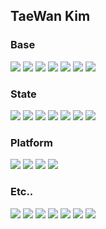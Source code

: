 ## TaeWan Kim

### Base
<a href="#none" target="_blank"><img src="https://img.shields.io/badge/HTML5-ffffff?style=flat&logo=HTML5&logoColor=E34F26"/></a>
<a href="#none" target="_blank"><img src="https://img.shields.io/badge/CSS3-ffffff?style=flat&logo=CSS3&logoColor=1572B6"/></a>
<a href="#none" target="_blank"><img src="https://img.shields.io/badge/Sass-ffffff?style=flat&logo=Sass&logoColor=1572B6"/></a>
<a href="#none" target="_blank"><img src="https://img.shields.io/badge/StyledComponents-ffffff?style=flat&logo=Styled-components&logoColor=DB7093"/></a>
<a href="#none" target="_blank"><img src="https://img.shields.io/badge/JavaScript-999999?style=flat&logo=JavaScript&logoColor=F7DF1E"/></a>
<a href="#none" target="_blank"><img src="https://img.shields.io/badge/TypeScript-ffffff?style=flat&logo=TypeScript&logoColor=3178C6"/></a>
<a href="#none" target="_blank"><img src="https://img.shields.io/badge/React.js-ffffff?style=flat&logo=React&logoColor=61DAFB"/></a>

### State
<a href="#none" target="_blank"><img src="https://img.shields.io/badge/Redux-ffffff?style=flat&logo=Redux&logoColor=764ABC"/></a>
<a href="#none" target="_blank"><img src="https://img.shields.io/badge/ReduxSaga-999999?style=flat&logo=Redux-Saga&logoColor=ffffff"/></a>
<a href="#none" target="_blank"><img src="https://img.shields.io/badge/ReduxPersist-ffffff?style=flat&logo=Redux&logoColor=764ABC"/></a>
<a href="#none" target="_blank"><img src="https://img.shields.io/badge/ReduxToolkit-ffffff?style=flat&logo=Redux&logoColor=764ABC"/></a>
<a href="#none" target="_blank"><img src="https://img.shields.io/badge/ReactQuery-ffffff?style=flat&logo=ReactQuery&logoColor=FF4154"/></a>
<a href="#none" target="_blank"><img src="https://img.shields.io/badge/GraphQL-ffffff?style=flat&logo=GraphQL&logoColor=E10098"/></a>
<a href="#none" target="_blank"><img src="https://img.shields.io/badge/Apollo GraphQL-ffffff?style=flat&logo=Apollo GraphQL&logoColor=311C87"/></a>


### Platform
<a href="#none" target="_blank"><img src="https://img.shields.io/badge/gitHub-ffffff?style=flat&logo=github&logoColor=FF9900"/></a>
<a href="#none" target="_blank"><img src="https://img.shields.io/badge/Amazon S3-ffffff?style=flat&logo=Amazon S3&logoColor=569A31"/></a>
<a href="#none" target="_blank"><img src="https://img.shields.io/badge/AWS Lambda-ffffff?style=flat&logo=AWS Lambda&logoColor=FF9900"/></a>
<a href="#none" target="_blank"><img src="https://img.shields.io/badge/Firebase-ffffff?style=flat&logo=Firebase&logoColor=FFCA28"/></a>


### Etc..
<a href="#none" target="_blank"><img src="https://img.shields.io/badge/CRA-ffffff?style=flat&logo=Create React App&logoColor=09D3AC"/></a>
<a href="#none" target="_blank"><img src="https://img.shields.io/badge/Craco-ffffff?style=flat&logo=Create React App&logoColor=09D3AC"/></a>
<a href="#none" target="_blank"><img src="https://img.shields.io/badge/gitFlow-ffffff?style=flat&logo=git&logoColor=FF9900"/></a>
<a href="#none" target="_blank"><img src="https://img.shields.io/badge/Lodash-ffffff?style=flat&logo=Lodash&logoColor=3492FF"/></a>
<a href="#none" target="_blank"><img src="https://img.shields.io/badge/rechart.js-ffffff?style=flat"/></a>
<a href="#none" target="_blank"><img src="https://img.shields.io/badge/Antd-ffffff?style=flat"/></a>
<a href="#none" target="_blank"><img src="https://img.shields.io/badge/html2canvas-ffffff?style=flat"/></a>

